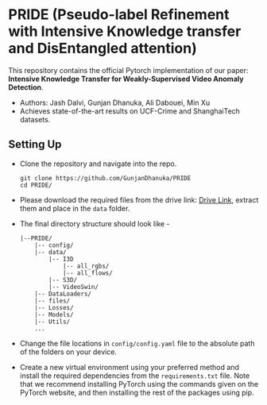 # PRIDE (Pseudo-label Refinement with Intensive Knowledge transfer and DisEntangled attention)

This repository contains the official Pytorch implementation of our paper: **Intensive Knowledge Transfer for Weakly-Supervised Video Anomaly Detection**.

- Authors: Jash Dalvi, Gunjan Dhanuka, Ali Dabouei, Min Xu
- Achieves state-of-the-art results on UCF-Crime and ShanghaiTech datasets.

## Setting Up
- Clone the repository and navigate into the repo.

    ```
    git clone https://github.com/GunjanDhanuka/PRIDE
    cd PRIDE/
    ```

- Please download the required files from the drive link: [Drive Link](https://drive.google.com/drive/folders/1vUirYygnRdiEyOYXsUjdNOPrXL3lrMn4?usp=share_link), extract them and place in the `data` folder.

- The final directory structure should look like - 
    ```
    |--PRIDE/
        |-- config/
        |-- data/
            |-- I3D
                |-- all_rgbs/
                |-- all_flows/
            |-- S3D/
            |-- VideoSwin/
        |-- DataLoaders/
        |-- files/
        |-- Losses/
        |-- Models/
        |-- Utils/
        ...
    ```

- Change the file locations in `config/config.yaml` file to the absolute path of the folders on your device.

- Create a new virtual environment using your preferred method and install the required dependencies from the `requirements.txt` file. Note that we recommend installing PyTorch using the commands given on the PyTorch website, and then installing the rest of the packages using pip.

